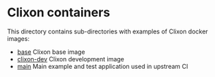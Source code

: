 # Clixon containers

This directory contains sub-directories with examples of Clixon docker images:

  * [base](base/README.md)   Clixon base image 
  * [clixon-dev](clixon-dev/README.md)  Clixon development image
  * [main](main/README.md)   Main example and test application used in upstream CI


